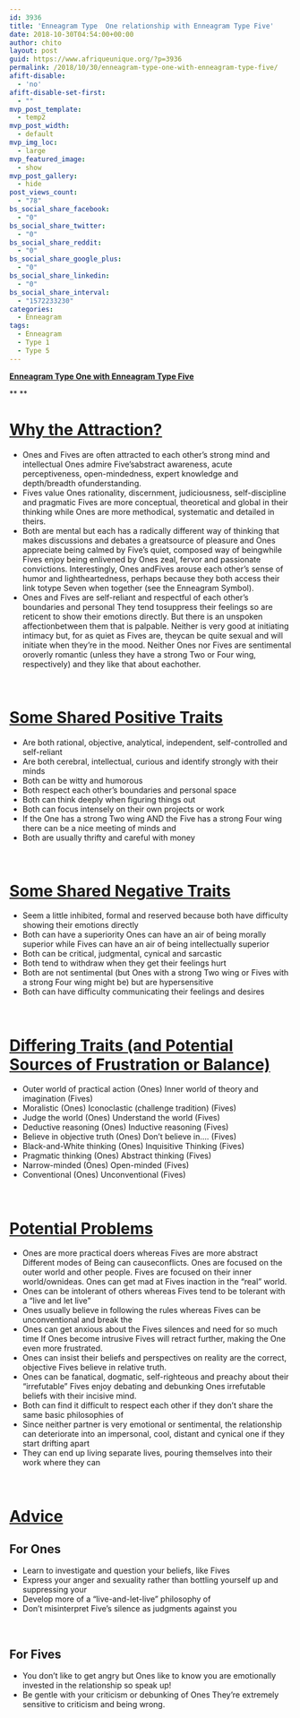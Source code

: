 ```yaml
---
id: 3936
title: 'Enneagram Type  One relationship with Enneagram Type Five'
date: 2018-10-30T04:54:00+00:00
author: chito
layout: post
guid: https://www.afriqueunique.org/?p=3936
permalink: /2018/10/30/enneagram-type-one-with-enneagram-type-five/
afift-disable:
  - 'no'
afift-disable-set-first:
  - ""
mvp_post_template:
  - temp2
mvp_post_width:
  - default
mvp_img_loc:
  - large
mvp_featured_image:
  - show
mvp_post_gallery:
  - hide
post_views_count:
  - "78"
bs_social_share_facebook:
  - "0"
bs_social_share_twitter:
  - "0"
bs_social_share_reddit:
  - "0"
bs_social_share_google_plus:
  - "0"
bs_social_share_linkedin:
  - "0"
bs_social_share_interval:
  - "1572233230"
categories:
  - Enneagram
tags:
  - Enneagram
  - Type 1
  - Type 5
---
```

**<u>Enneagram Type One with Enneagram Type Five</u>**

** **

# <u>Why the Attraction?</u>

  * Ones and Fives are often attracted to each other’s strong mind and intellectual Ones admire Five’sabstract awareness, acute perceptiveness, open-mindedness, expert knowledge and depth/breadth ofunderstanding.
  * Fives value Ones rationality, discernment, judiciousness, self-discipline and pragmatic Fives are more conceptual, theoretical and global in their thinking while Ones are more methodical, systematic and detailed in theirs.
  * Both are mental but each has a radically different way of thinking that makes discussions and debates a greatsource of pleasure and Ones appreciate being calmed by Five’s quiet, composed way of beingwhile Fives enjoy being enlivened by Ones zeal, fervor and passionate convictions. Interestingly, Ones andFives arouse each other’s sense of humor and lightheartedness, perhaps because they both access their link totype Seven when together (see the Enneagram Symbol).
  * Ones and Fives are self-reliant and respectful of each other’s boundaries and personal They tend tosuppress their feelings so are reticent to show their emotions directly. But there is an unspoken affectionbetween them that is palpable. Neither is very good at initiating intimacy but, for as quiet as Fives are, theycan be quite sexual and will initiate when they’re in the mood. Neither Ones nor Fives are sentimental oroverly romantic (unless they have a strong Two or Four wing, respectively) and they like that about eachother.

&nbsp;

# <u>Some Shared Positive Traits</u>

  * Are both rational, objective, analytical, independent, self-controlled and self-reliant
  * Are both cerebral, intellectual, curious and identify strongly with their minds
  * Both can be witty and humorous
  * Both respect each other’s boundaries and personal space
  * Both can think deeply when figuring things out
  * Both can focus intensely on their own projects or work
  * If the One has a strong Two wing AND the Five has a strong Four wing there can be a nice meeting of minds and
  * Both are usually thrifty and careful with money

&nbsp;

# <u>Some Shared Negative Traits</u>

  * Seem a little inhibited, formal and reserved because both have difficulty showing their emotions directly
  * Both can have a superiority Ones can have an air of being morally superior while Fives can have an air of being intellectually superior
  * Both can be critical, judgmental, cynical and sarcastic
  * Both tend to withdraw when they get their feelings hurt
  * Both are not sentimental (but Ones with a strong Two wing or Fives with a strong Four wing might be) but are hypersensitive
  * Both can have difficulty communicating their feelings and desires

&nbsp;

# <u>Differing Traits (and Potential Sources of Frustration or Balance)</u>

  * Outer world of practical action (Ones) Inner world of theory and imagination (Fives)
  * Moralistic (Ones) Iconoclastic (challenge tradition) (Fives)
  * Judge the world (Ones) Understand the world (Fives)
  * Deductive reasoning (Ones) Inductive reasoning (Fives)
  * Believe in objective truth (Ones) Don’t believe in&#8230;. (Fives)
  * Black-and-White thinking (Ones) Inquisitive Thinking (Fives)
  * Pragmatic thinking (Ones) Abstract thinking (Fives)
  * Narrow-minded (Ones) Open-minded (Fives)
  * Conventional (Ones) Unconventional (Fives)

&nbsp;

# <u>Potential Problems</u>

  * Ones are more practical doers whereas Fives are more abstract Different modes of Being can causeconflicts. Ones are focused on the outer world and other people. Fives are focused on their inner world/ownideas. Ones can get mad at Fives inaction in the “real” world.
  * Ones can be intolerant of others whereas Fives tend to be tolerant with a “live and let live”
  * Ones usually believe in following the rules whereas Fives can be unconventional and break the
  * Ones can get anxious about the Fives silences and need for so much time If Ones become intrusive Fives will retract further, making the One even more frustrated.
  * Ones can insist their beliefs and perspectives on reality are the correct, objective Fives believe in relative truth.
  * Ones can be fanatical, dogmatic, self-righteous and preachy about their “irrefutable” Fives enjoy debating and debunking Ones irrefutable beliefs with their incisive mind.
  * Both can find it difficult to respect each other if they don’t share the same basic philosophies of
  * Since neither partner is very emotional or sentimental, the relationship can deteriorate into an impersonal, cool, distant and cynical one if they start drifting apart
  * They can end up living separate lives, pouring themselves into their work where they can

&nbsp;

# <u>Advice</u>

## For Ones

  * Learn to investigate and question your beliefs, like Fives
  * Express your anger and sexuality rather than bottling yourself up and suppressing your
  * Develop more of a “live-and-let-live” philosophy of
  * Don’t misinterpret Five’s silence as judgments against you

&nbsp;

## For Fives

  * You don’t like to get angry but Ones like to know you are emotionally invested in the relationship so speak up!
  * Be gentle with your criticism or debunking of Ones They’re extremely sensitive to criticism and being wrong.